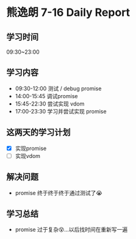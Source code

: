 
# 熊逸朗 7-16 Daily Report

## 学习时间

09:30~23:00

## 学习内容

- 09:30-12:00 测试 / debug promise
- 14:00-15:45 调试promise
- 15:45-22:30 尝试实现 vdom
- 17:00-23:30 学习并尝试实现 promise

## 这两天的学习计划

- [x] 实现promise
- [ ] 实现vdom

## 解决问题

- promise 终于终于终于通过测试了😭

## 学习总结

- promise 过于复杂😵...以后找时间在重新写一遍